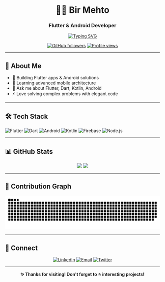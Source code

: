 <div align="center">

# 👨‍💻 Bir Mehto
### Flutter & Android Developer

[![Typing SVG](https://readme-typing-svg.herokuapp.com/?font=Fira+Code&size=18&duration=3000&pause=1000&color=F85D7F&center=true&vCenter=true&width=400&lines=Flutter+Developer;Android+Expert;Open+Source+Lover)](https://git.io/typing-svg)

[![GitHub followers](https://img.shields.io/github/followers/birmehto?style=social)](https://github.com/birmehto)
[![Profile views](https://komarev.com/ghpvc/?username=birmehto&color=0e75b6&style=flat)](https://github.com/birmehto)

</div>

---

## 🚀 About Me

- 🔭 Building Flutter apps & Android solutions
- 🌱 Learning advanced mobile architecture
- 💬 Ask me about Flutter, Dart, Kotlin, Android
- ⚡ Love solving complex problems with elegant code

---

## 🛠️ Tech Stack

![Flutter](https://img.shields.io/badge/Flutter-02569B?style=for-the-badge&logo=flutter&logoColor=white)
![Dart](https://img.shields.io/badge/Dart-0175C2?style=for-the-badge&logo=dart&logoColor=white)
![Android](https://img.shields.io/badge/Android-3DDC84?style=for-the-badge&logo=android&logoColor=white)
![Kotlin](https://img.shields.io/badge/Kotlin-7F52FF?style=for-the-badge&logo=kotlin&logoColor=white)
![Firebase](https://img.shields.io/badge/Firebase-FFCA28?style=for-the-badge&logo=firebase&logoColor=black)
![Node.js](https://img.shields.io/badge/Node.js-339933?style=for-the-badge&logo=node.js&logoColor=white)

---

## 📊 GitHub Stats

<div align="center">
  <img height="180em" src="https://github-readme-stats.vercel.app/api?username=birmehto&show_icons=true&theme=tokyonight&hide_border=true&bg_color=0D1117&title_color=F85D7F&icon_color=F85D7F"/>
  <img height="180em" src="https://github-readme-streak-stats.herokuapp.com/?user=birmehto&theme=tokyonight&hide_border=true&background=0D1117&ring=F85D7F&fire=F85D7F&currStreakLabel=F85D7F"/>
</div>

---

## 🐍 Contribution Graph

<div align="center">
  <img 
    src="https://raw.githubusercontent.com/birmehto/birmehto/main/dist/github-snake-dark.svg" 
    alt="GitHub Snake Dark" 
    width="800" />
</div>


---

## 🤝 Connect

<div align="center">

[![LinkedIn](https://img.shields.io/badge/LinkedIn-0A66C2?style=for-the-badge&logo=linkedin&logoColor=white)](https://linkedin.com/in/birmehto)
[![Email](https://img.shields.io/badge/Gmail-D14836?style=for-the-badge&logo=gmail&logoColor=white)](mailto:birmehto@gmail.com)
[![Twitter](https://img.shields.io/badge/Twitter-1DA1F2?style=for-the-badge&logo=twitter&logoColor=white)](https://twitter.com/birmehto)

---

**✨ Thanks for visiting! Don't forget to ⭐ interesting projects!**

</div>